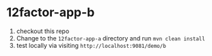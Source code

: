 # 12factor-app-b
1. checkout this repo
1. Change to the `12factor-app-a` directory and run `mvn clean install`
1. test locally via visiting `http://localhost:9081/demo/b` 
